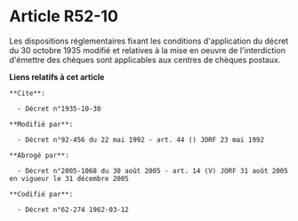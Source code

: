 # Article R52-10

Les dispositions réglementaires fixant les conditions d'application du décret du 30 octobre 1935 modifié et relatives à la
mise en oeuvre de l'interdiction d'émettre des chèques sont applicables aux centres de chèques postaux.

**Liens relatifs à cet article**

	**Cite**:

	  - Décret n°1935-10-30

	**Modifié par**:

	  - Décret n°92-456 du 22 mai 1992 - art. 44 () JORF 23 mai 1992

	**Abrogé par**:

	  - Décret n°2005-1068 du 30 août 2005 - art. 14 (V) JORF 31 août 2005 en vigueur le 31 décembre 2005

	**Codifié par**:

	  - Décret n°62-274 1962-03-12
